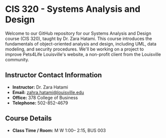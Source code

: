 # CIS 320 - Systems Analysis and Design

Welcome to our GitHub repository for our Systems Analysis and Design course (CIS 320), taught by Dr. Zara Hatami. This course introduces the fundamentals of object-oriented analysis and design, including UML, data modeling, and security procedures. We'll be working on a project to improve Pets4Life Louisville's website, a non-profit client from the Louisville community.

## Instructor Contact Information
- **Instructor:** Dr. Zara Hatami
- **Email:** [zahra.hatami@louisville.edu](mailto:zahra.hatami@louisville.edu)
- **Office:** 378 College of Business
- **Telephone:** 502-852-4679

## Course Details
- **Class Time / Room:** M W 1:00– 2:15, BUS 003
